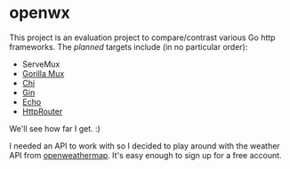 # openwx

This project is an evaluation project to compare/contrast various Go http
frameworks. The *planned* targets include (in no particular order):

- ServeMux
- [Gorilla Mux](https://github.com/gorilla/mux)
- [Chi](https://github.com/go-chi/chi)
- [Gin](https://github.com/gin-gonic/gin)
- [Echo](https://github.com/labstack/echo)
- [HttpRouter](https://github.com/julienschmidt/httprouter)

We'll see how far I get. :)

I needed an API to work with so I decided to play around with the weather API from [openweathermap](https://openweathermap.org). It's easy enough to sign up for a free account.